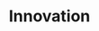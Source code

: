 ---
# This topic lives at
# https://digital.gov/topics/innovation

# Topic Title
title: "Innovation"

# description — keep it short and clear
summary: ""

# Weight
weight: 1

# For more information on managing topics,
# see https://github.com/GSA/digitalgov.gov/wiki/topics
---